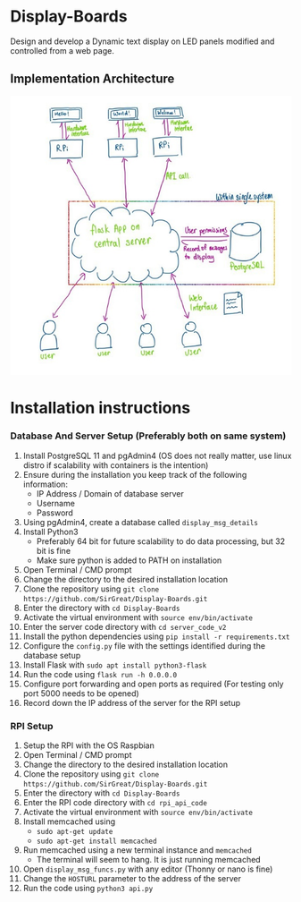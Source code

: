 # Display-Boards
Design and develop a Dynamic text display on LED panels modified and  controlled from a web page.
## Implementation Architecture
![Image of Architecture](/readme_images/Architecture.jpg)

# Installation instructions

### Database And Server Setup (Preferably both on same system)
1. Install PostgreSQL 11 and pgAdmin4 (OS does not really matter, use linux distro if scalability with containers is the intention)
2. Ensure during the installation you keep track of the following information:
    * IP Address / Domain of database server
    * Username
    * Password
3. Using pgAdmin4, create a database called ```display_msg_details```
1. Install Python3 
    * Preferably 64 bit for future scalability to do data processing, but 32 bit is fine
    * Make sure python is added to PATH on installation
2. Open Terminal / CMD prompt
3. Change the directory to the desired installation location
4. Clone the repository using ```git clone https://github.com/SirGreat/Display-Boards.git```
5. Enter the directory with ```cd Display-Boards```
6. Activate the virtual environment with ```source env/bin/activate```
6. Enter the server code directory with ```cd server_code_v2```
7. Install the python dependencies using ```pip install -r requirements.txt```
8. Configure the ```config.py``` file with the settings identified during the database setup
9. Install Flask with ```sudo apt install python3-flask```
8. Run the code using ```flask run -h 0.0.0.0```
9. Configure port forwarding and open ports as required (For testing only port 5000 needs to be opened)
10. Record down the IP address of the server for the RPI setup

### RPI Setup
1. Setup the RPI with the OS Raspbian
2. Open Terminal / CMD prompt
3. Change the directory to the desired installation location
4. Clone the repository using ```git clone https://github.com/SirGreat/Display-Boards.git```
5. Enter the directory with ```cd Display-Boards```
6. Enter the RPI code directory with ```cd rpi_api_code```
6. Activate the virtual environment with ```source env/bin/activate```
8. Install memcached using
    * ```sudo apt-get update```
    * ```sudo apt-get install memcached```
9. Run memcached using a new terminal instance and ```memcached```
    * The terminal will seem to hang. It is just running memcached
9. Open ```display_msg_funcs.py``` with any editor (Thonny or nano is fine)
10. Change the ```HOSTURL``` parameter to the address of the server
8. Run the code using ```python3 api.py```


